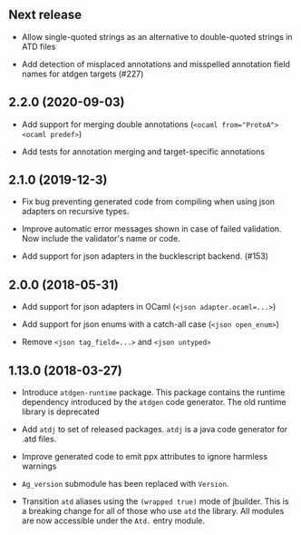 Next release
------------

* Allow single-quoted strings as an alternative to double-quoted
  strings in ATD files

* Add detection of misplaced annotations and misspelled annotation
  field names for atdgen targets (#227)

2.2.0 (2020-09-03)
------------------

* Add support for merging double annotations (`<ocaml from="ProtoA"><ocaml predef>`)

* Add tests for annotation merging and target-specific annotations

2.1.0 (2019-12-3)
-----------------

* Fix bug preventing generated code from compiling when using
  json adapters on recursive types.

* Improve automatic error messages shown in case of failed validation.
  Now include the validator's name or code.

* Add support for json adapters in the bucklescript backend. (#153)

2.0.0 (2018-05-31)
------------------

* Add support for json adapters in OCaml (`<json adapter.ocaml=...>`)

* Add support for json enums with a catch-all case (`<json open_enum>`)

* Remove `<json tag_field=...>` and `<json untyped>`

1.13.0 (2018-03-27)
-------------------

* Introduce `atdgen-runtime` package. This package contains the runtime
  dependency introduced by the `atdgen` code generator. The old runtime
  library is deprecated

* Add `atdj` to set of released packages. `atdj` is a java code generator
  for .atd files.

* Improve generated code to emit ppx attributes to ignore harmless warnings

* `Ag_version` submodule has been replaced with `Version`.

* Transition `atd` aliases using the `(wrapped true)` mode of
  jbuilder. This is a breaking change for all of those who use `atd`
  the library. All modules are now accessible under the `Atd.` entry module.
